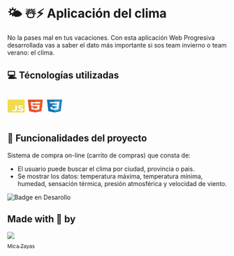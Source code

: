 <h1 align="left">  🌤 ☃⚡ Aplicación del clima</h1>

No la pases mal en tus vacaciones. Con esta aplicación Web Progresiva desarrollada vas a saber el dato más importante si sos team invierno o team verano: el clima. 

## 💻 Técnologías utilizadas

<div align="left" valign="top"><br>
  <img align="center" alt="Js" height="30" width="40" src="https://raw.githubusercontent.com/devicons/devicon/master/icons/javascript/javascript-plain.svg">
  <img align="center" alt="HTML" height="30" width="40" src="https://raw.githubusercontent.com/devicons/devicon/master/icons/html5/html5-original.svg">
  <img align="center" alt="CSS" height="30" width="40" src="https://raw.githubusercontent.com/devicons/devicon/master/icons/css3/css3-original.svg">
</div><br>

## 🔨 Funcionalidades del proyecto

Sistema de compra on-line (carrito de compras) que consta de:

- El usuario puede buscar el clima por ciudad, provincia o pais.
- Se mostrar los datos: temperatura máxima, temperatura mínima, humedad, sensación térmica, presión atmosférica y velocidad de viento.

![Badge en Desarollo](https://img.shields.io/badge/STATUS-EN%20DESAROLLO-green)

<!--<h4 align="left">
:construction: Proyecto en construcción :construction:
</h4> -->

## Made with 🧡 by

[<img src="https://avatars.githubusercontent.com/u/78271925?s=400&u=df7d75ed752f181f7eecb2b9265d4dfdc0314c2c&v=4" width=115><br><sub>Mica Zayas</sub>](https://github.com/micazayas) 

